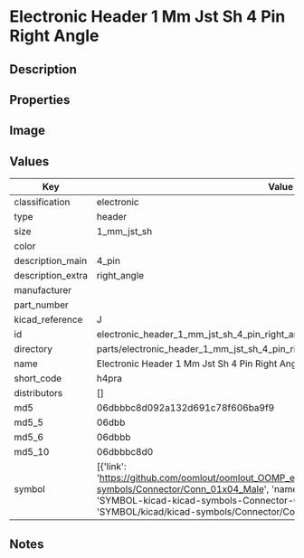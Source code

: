 # Electronic Header 1 Mm Jst Sh 4 Pin Right Angle

## Description

## Properties


## Image


## Values

| Key | Value |
| --- | --- |
| classification | electronic |
| type | header |
| size | 1_mm_jst_sh |
| color |  |
| description_main | 4_pin |
| description_extra | right_angle |
| manufacturer |  |
| part_number |  |
| kicad_reference | J |
| id | electronic_header_1_mm_jst_sh_4_pin_right_angle |
| directory | parts/electronic_header_1_mm_jst_sh_4_pin_right_angle |
| name | Electronic Header 1 Mm Jst Sh 4 Pin Right Angle |
| short_code | h4pra |
| distributors | [] |
| md5 | 06dbbbc8d092a132d691c78f606ba9f9 |
| md5_5 | 06dbb |
| md5_6 | 06dbbb |
| md5_10 | 06dbbbc8d0 |
| symbol | [{'link': 'https://github.com/oomlout/oomlout_OOMP_eda_V2/tree/main/SYMBOL/kicad/kicad-symbols/Connector/Conn_01x04_Male', 'name': 'Connector : Conn_01x04_Male', 'id': 'SYMBOL-kicad-kicad-symbols-Connector-Conn_01x04_Male', 'directory': 'SYMBOL/kicad/kicad-symbols/Connector/Conn_01x04_Male/'}] |

## Notes

